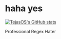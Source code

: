 # haha yes

[![TejasOS's GitHub stats](https://github-readme-stats.vercel.app/api?username=TejasOS&theme=dracula)](https://github.com/anuraghazra/github-readme-stats)


Professional Regex Hater
